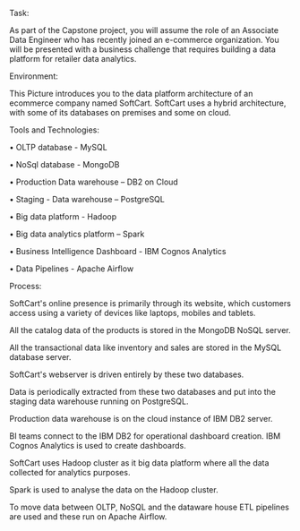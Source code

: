 
Task:
 
As part of the Capstone project, you will assume the role of an Associate Data Engineer who has recently joined an e-commerce organization. 
You will be presented with a business challenge that requires building a data platform for retailer data analytics.
 


 



Environment:

This Picture introduces you to the data platform architecture of an ecommerce company named SoftCart.
SoftCart uses a hybrid architecture, with some of its databases on premises and some on cloud.

Tools and Technologies:

•	OLTP database - MySQL

•	NoSql database - MongoDB

•	Production Data warehouse – DB2 on Cloud

•	Staging - Data warehouse – PostgreSQL

•	Big data platform - Hadoop

•	Big data analytics platform – Spark

•	Business Intelligence Dashboard - IBM Cognos Analytics

•	Data Pipelines - Apache Airflow





Process:


SoftCart's online presence is primarily through its website, which customers access using a variety of devices like laptops, mobiles and tablets.

All the catalog data of the products is stored in the MongoDB NoSQL server.

All the transactional data like inventory and sales are stored in the MySQL database server.

SoftCart's webserver is driven entirely by these two databases.

Data is periodically extracted from these two databases and put into the staging data warehouse running on PostgreSQL.

Production data warehouse is on the cloud instance of IBM DB2 server.

BI teams connect to the IBM DB2 for operational dashboard creation. IBM Cognos Analytics is used to create dashboards.

SoftCart uses Hadoop cluster as it big data platform where all the data collected for analytics purposes.

Spark is used to analyse the data on the Hadoop cluster.

To move data between OLTP, NoSQL and the dataware house ETL pipelines are used and these run on Apache Airflow.


